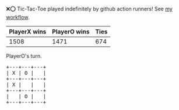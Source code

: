 :x::o: Tic-Tac-Toe played indefinitely by github action runners! See [my workflow](.github/workflows/play.yaml).

|PlayerX wins|PlayerO wins|Ties|
|-|-|-|
|1508|1471|674|

PlayerO's turn.

<pre>
+---+---+---+
| X | O |   |
+---+---+---+
| X |   |   |
+---+---+---+
|   | O |   |
+---+---+---+
</pre>